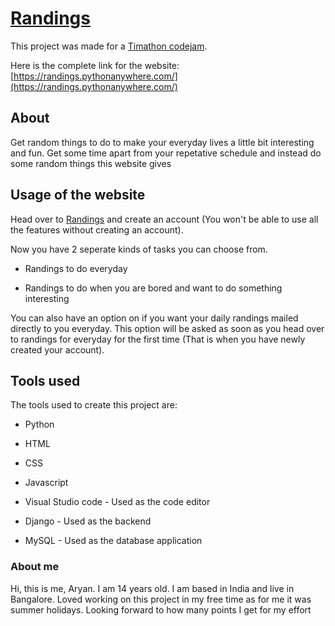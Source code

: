 # [Randings](https://randings.pythonanywhere.com/)

This project was made for a [Timathon codejam](https://discord.gg/twt).

Here is the complete link for the website: [https://randings.pythonanywhere.com/](https://randings.pythonanywhere.com/)



## About

Get random things to do to make your everyday lives a little bit interesting and fun. Get some time apart from your repetative schedule and instead do some random things this website gives

## Usage of the website
Head over to [Randings](https://randings.pythonanywhere.com/) and create an account (You won't be able to use all the features without creating an account).

Now you have 2 seperate kinds of tasks you can choose from.

* Randings to do everyday

* Randings to do when you are bored and want to do something interesting

You can also have an option on if you want your daily randings mailed directly to you everyday. This option will be asked as soon as you head over to randings for everyday for the first time (That is when you have newly created your account).

## Tools used

The tools used to create this project are:

* Python

* HTML

* CSS

* Javascript

* Visual Studio code - Used as the code editor

* Django - Used as the backend

* MySQL - Used as the database application

### About me
Hi, this is me, Aryan. I am 14 years old. I am based in India and live in Bangalore. Loved working on this project in my free time as for me it was summer holidays. Looking forward to how many points I get for my effort